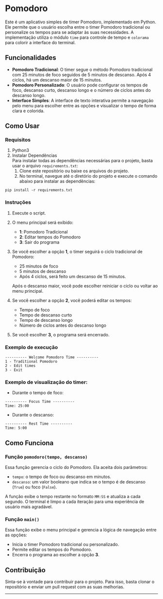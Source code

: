 # Pomodoro

Este é um aplicativo simples de timer Pomodoro, implementado em Python. Ele permite que o usuário escolha entre o timer Pomodoro tradicional ou personalize os tempos para se adaptar às suas necessidades. A implementação utiliza o módulo `time` para controle de tempo e `colorama` para colorir a interface do terminal.

## Funcionalidades

- **Pomodoro Tradicional**: O timer segue o método Pomodoro tradicional com 25 minutos de foco seguidos de 5 minutos de descanso. Após 4 ciclos, há um descanso maior de 15 minutos.
- **Pomodoro Personalizado**: O usuário pode configurar os tempos de foco, descanso curto, descanso longo e o número de ciclos antes do descanso longo.
- **Interface Simples**: A interface de texto interativa permite a navegação pelo menu para escolher entre as opções e visualizar o tempo de forma clara e colorida.

## Como Usar

### Requisitos

1. Python3
2. Instalar Dependências <br>
Para instalar todas as dependências necessárias para o projeto, basta usar o arquivo `requirements.txt`:
   1. Clone este repositório ou baixe os arquivos do projeto.
   2. No terminal, navegue até o diretório do projeto e execute o comando abaixo para instalar as dependências:


```
pip install -r requirements.txt
```

### Instruções

1. Execute o script.
2. O menu principal será exibido:
   - **1**: Pomodoro Tradicional
   - **2**: Editar tempos do Pomodoro
   - **3**: Sair do programa

3. Se você escolher a opção **1**, o timer seguirá o ciclo tradicional de Pomodoro:
   - 25 minutos de foco
   - 5 minutos de descanso
   - Após 4 ciclos, será feito um descanso de 15 minutos.
   
   Após o descanso maior, você pode escolher reiniciar o ciclo ou voltar ao menu principal.

4. Se você escolher a opção **2**, você poderá editar os tempos:
   - Tempo de foco
   - Tempo de descanso curto
   - Tempo de descanso longo
   - Número de ciclos antes do descanso longo

5. Se você escolher **3**, o programa será encerrado.

### Exemplo de execução

```
---------- Welcome Pomodoro Time ----------
1 - Traditional Pomodoro
2 - Edit times
3 - Exit
```

### Exemplo de visualização do timer:

- Durante o tempo de foco:

```
---------- Focus Time ----------
Time: 25:00
```

- Durante o descanso:

```
---------- Rest Time ----------
Time: 5:00
```

## Como Funciona

### Função `pomodoro(tempo, descanso)`
Essa função gerencia o ciclo do Pomodoro. Ela aceita dois parâmetros:
- `tempo`: o tempo de foco ou descanso em minutos.
- `descanso`: um valor booleano que indica se o tempo é de descanso (`True`) ou foco (`False`).

A função exibe o tempo restante no formato `MM:SS` e atualiza a cada segundo. O terminal é limpo a cada iteração para uma experiência de usuário mais agradável.

### Função `main()`
Essa função exibe o menu principal e gerencia a lógica de navegação entre as opções:
- Inicia o timer Pomodoro tradicional ou personalizado.
- Permite editar os tempos do Pomodoro.
- Encerra o programa ao escolher a opção **3**.

## Contribuição

Sinta-se à vontade para contribuir para o projeto. Para isso, basta clonar o repositório e enviar um pull request com as suas melhorias.

---
